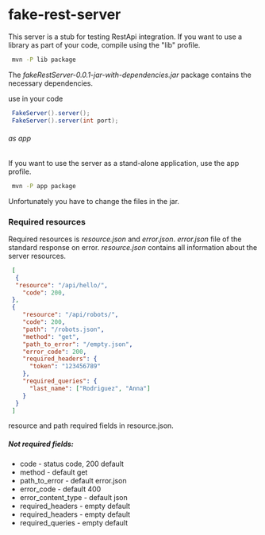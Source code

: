 # fake-rest-server
This server is a stub for testing RestApi integration.
If you want to use a library as part of your code, compile using the "lib" profile.

```sh
 mvn -P lib package
```
 The *fakeRestServer-0.0.1-jar-with-dependencies.jar* package contains the necessary dependencies.

 use in your code
```java
 FakeServer().server();
 FakeServer().server(int port);
```

 ###### as app
If you want to use the server as a stand-alone application, use the app profile.
```sh
 mvn -P app package
```
Unfortunately you have to change the files in the jar.

### Required resources
Required resources is *resource.json* and *error.json*.
*error.json*  file of the standard response on error.
*resource.json* contains all information about the server resources.
```json
 [
  {
  "resource": "/api/hello/",
    "code": 200,
 },
 {
    "resource": "/api/robots/",
    "code": 200,
    "path": "/robots.json",
    "method": "get",
    "path_to_error": "/empty.json",
    "error_code": 200,
    "required_headers": {
      "token": "123456789"
    },
    "required_queries": {
      "last_name": ["Rodriguez", "Anna"]
    }
  }
 ]
```
resource and path required fields in resource.json.

##### Not required fields:

+ code -  status code, 200 default
+ method - default get
+ path_to_error - default error.json
+ error_code - default 400
+ error_content_type - default json
+ required_headers - empty default
+ required_headers - empty default
+ required_queries - empty default